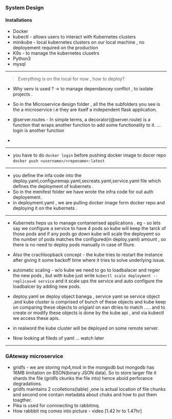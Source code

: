 ### System Design 


#### Installations 
- Docker 
- kubectl - allows users to interact with Kubernetes clusters
- minikube - local kubernetes clusters on our local machine , no deployement required on the production
- K9s - to manage the kubernetes clusetrs
- Python3
- mysql
---
> Everything is on the local for now , how to deploy?

- Why venv is used ? -> to manage dependancey conflict , to isolate projects .

- So in the Microservice design folder , all the the subfolders you see is the a microservice i.e they are itself a independent flask application.
- @server.routes - In simple terms, a decorator(@server.route) is a function that wraps another function to add some functionality to it. ... login is another function

- 


---
- you have to do `docker login` before pushing docker image to docer repo `docker push <username>/<reponame>:latest`

----
- you define the infa code into the deploy.yaml,configuremap.yaml,secreats.yaml,service.yaml file which defines the deployment of kubernets .
- So in the menifest folder we have wrote the infra code for out auth deployement.
- in deployment.yaml , we are pulling docker image form docker repo and deploying it on the kubernets .

---
- Kubernets heps us to manage contanierised applications . eg - so lets say we configure a service to have 4 pods so kube will keep the tarck of those pods and if any pods go down kube will scale the deployemt so the number of pods matches the configured(in deploy.yaml) amount , so there is no need to deploy pods manually in case of fliure.

- Also the crachloopback concept - the kube tries to restart the instance after giving it some backoff time where it tries to solve underlying issue.
- automatic scaling - w/o kube we need to go to loadbalacer and regier the new pods , but with kube just write `kubectl scale deployment --replicas=6 service` and it scale ups the service and auto configure the loadbalcer by adding new pods.
- deploy.yaml se deploy object banega , service yaml se service object ,and kube cluster is comprised of bunch of these objects and kube keep on comparing these objects to origianl on ean dtries to match ..... and to create or modify these objects is done by the kube api , and via kubectl we access these apis.
- in realword the kube cluster will be deployed on some remote server.
- Now looking at fileds of yaml ... watch later

 
---
### GAteway microservice

- gridfs - we are storing mp4,mo4 in the mongodb but mongodb has 16MB limitation on BSON(binary JSON data). So to store larger file it shards the file (gridfs ckunks the file into) hence aboid perforance degradations.
- gridfs maintains 2 ccolletions(table) ,one is actual location of file chunks and second one contain metadata about chuks and how to put them toagther.
- Pika is used for connnecting to rabbitmq.
- How rabbbit mq comes into picture - video [1.42 hr to 1.47hr]